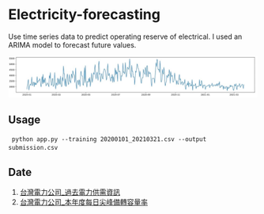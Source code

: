 # Electricity-forecasting

Use time series data to predict operating reserve of electrical. I used an ARIMA model to forecast future values.

<img src="https://github.com/gsdndeer/Electricity-forecasting/blob/main/figures/operating_reserve.jpg" title="operating reserve from 20200101 to 20210321">

## Usage

``` python app.py --training 20200101_20210321.csv --output submission.csv```


## Date
1. [台灣電力公司_過去電力供需資訊](https://data.gov.tw/dataset/19995)
2. [台灣電力公司_本年度每日尖峰備轉容量率](https://data.gov.tw/dataset/25850)
